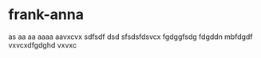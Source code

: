 # frank-anna
as
aa
aa
aaaa
aavxcvx
sdfsdf
dsd
sfsdsfdsvcx
fgdggfsdg
fdgddn mbfdgdf
vxvcxdfgdghd
vxvxc
